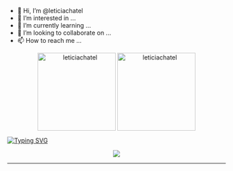 - 👋 Hi, I’m @leticiachatel
- 👀 I’m interested in ...
- 🌱 I’m currently learning ...
- 💞️ I’m looking to collaborate on ...
- 📫 How to reach me ...

<!---
leticiachatel/leticiachatel is a ✨ special ✨ repository because its `README.md` (this file) appears on your GitHub profile.
You can click the Preview link to take a look at your changes.
--->

<p align="center"><img height="180em" src="https://github-readme-stats.vercel.app/api?username=leticiachatel&hide_border=true&count_private=true&show_icons=true&theme=tokyonight" alt="leticiachatel" align = "center"/>
<img height="180em" src="https://github-readme-stats.vercel.app/api/top-langs?username=leticiachatel&show_icons=true&locale=en&layout=compact&hide_border=true&theme=tokyonight" alt="leticiachatel" align = "center"/></p>

[![Typing SVG](https://readme-typing-svg.herokuapp.com?font=Fira+Code&size=30&pause=1000&color=A70808&center=true&vCenter=true&width=970&lines=Social+media)](https://git.io/typing-svg)
  <p align="center">

 <img src="https://profile-counter.glitch.me/leticiachatel/count.svg" />
<hr>
